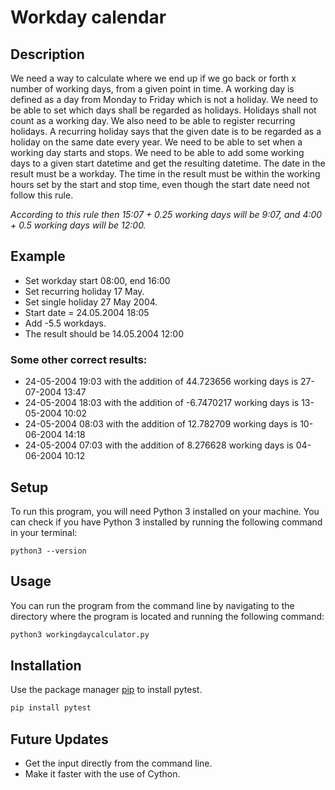 # Workday calendar

## Description
We need a way to calculate where we end up if we go back or forth x number of working days, from a given point in time. A working day is defined as a day from Monday to Friday which is not a holiday. We need to be able to set which days shall be regarded as holidays. Holidays shall not count as a working day. We also need to be able to register recurring holidays. A recurring holiday says that the given date is to be regarded as a holiday on the same date every year. We need to be able to set when a working day starts and stops. We need to be able to add some working days to a given start datetime and get the resulting datetime. The date in the result must be a workday. The time in the result must be within the working hours set by the start and stop time, even though the start date need not follow this rule.

*According to this rule then 15:07 + 0.25 working days will be 9:07, and 4:00 + 0.5 working days will be 12:00.*

## Example
- Set workday start 08:00, end 16:00
- Set recurring holiday 17 May.
- Set single holiday 27 May 2004.
- Start date = 24.05.2004 18:05
- Add -5.5 workdays.
- The result should be 14.05.2004 12:00

### Some other correct results:
* 24-05-2004 19:03 with the addition of 44.723656 working days is 27-07-2004 13:47
* 24-05-2004 18:03 with the addition of -6.7470217 working days is 13-05-2004 10:02
* 24-05-2004 08:03 with the addition of 12.782709 working days is 10-06-2004 14:18
* 24-05-2004 07:03 with the addition of 8.276628 working days is 04-06-2004 10:12 

## Setup
To run this program, you will need Python 3 installed on your machine. You can check if you have Python 3 installed by running the following command in your terminal:
```
python3 --version
```


## Usage

You can run the program from the command line by navigating to the directory where the program is located and running the following command:

```python
python3 workingdaycalculator.py
```

## Installation

Use the package manager [pip](https://pip.pypa.io/en/stable/) to install pytest.

```bash
pip install pytest
```


## Future Updates
* Get the input directly from the command line.
* Make it faster with the use of Cython.
